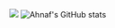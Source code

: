 <img src="download.png"></img>
![Ahnaf's GitHub stats](https://github-readme-stats.vercel.app/api?username=AhnafFarhanHossain&theme=gotham&hide_border=true)
